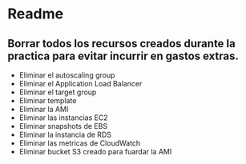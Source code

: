 # Readme


## Borrar todos los recursos creados durante la practica para evitar incurrir en gastos extras.

- Eliminar el autoscaling group
- Eliminar el Application Load Balancer
- Eliminar el target group
- Eliminar template
- Eliminar la AMI
- Eliminar las instancias EC2
- Eliminar snapshots de EBS
- Eliminar la instancia de RDS
- Eliminar las metricas de CloudWatch
- Eliminar bucket S3 creado para fuardar la AMI
